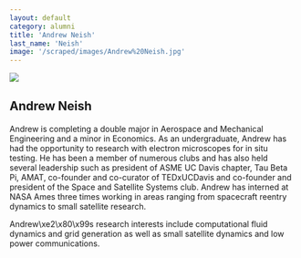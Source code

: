 ```yaml
---
layout: default
category: alumni
title: 'Andrew Neish'
last_name: 'Neish'
image: '/scraped/images/Andrew%20Neish.jpg'
---
```


<img src="{{ page.image }}">

<h2 class="team-title">Andrew Neish</h2>
<h4 class="team-position"></h4>
<p>Andrew is completing a double major in Aerospace and Mechanical Engineering and a minor in Economics. As an undergraduate, Andrew has had the opportunity to research with electron microscopes for in situ testing. He has been a member of numerous clubs and has also held several leadership such as president of ASME UC Davis chapter, Tau Beta Pi, AMAT, co-founder and co-curator of TEDxUCDavis and co-founder and president of the Space and Satellite Systems club. Andrew has interned at NASA Ames three times working in areas ranging from spacecraft reentry dynamics to small satellite research.</p>
<p>Andrew\xe2\x80\x99s research interests include computational fluid dynamics and grid generation as well as small satellite dynamics and low power communications.</p>
<ul class="team-member-other-info"></ul>